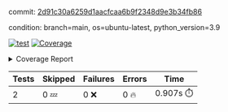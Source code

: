 commit: [2d91c30a6259d1aacfcaa6b9f2348d9e3b34fb86](https://github.com/rcmdnk/s3-reader/tree/2d91c30a6259d1aacfcaa6b9f2348d9e3b34fb86)

condition: branch=main, os=ubuntu-latest, python_version=3.9

[![test](https://github.com/rcmdnk/s3-reader/actions/workflows/test.yml/badge.svg)](https://github.com/rcmdnk/s3-reader/actions/runs/6598045240)
<a href="https://github.com/rcmdnk/s3-reader/blob/2d91c30a6259d1aacfcaa6b9f2348d9e3b34fb86/README.md"><img alt="Coverage" src="https://img.shields.io/badge/Coverage-43%25-orange.svg" /></a><details><summary>Coverage Report </summary><table><tr><th>File</th><th>Stmts</th><th>Miss</th><th>Cover</th><th>Missing</th></tr><tbody><tr><td colspan="5"><b>src/s3_reader</b></td></tr><tr><td>&nbsp; &nbsp;<a href="https://github.com/rcmdnk/s3-reader/blob/2d91c30a6259d1aacfcaa6b9f2348d9e3b34fb86/src/s3_reader/file.py">file.py</a></td><td>41</td><td>26</td><td>37%</td><td><a href="https://github.com/rcmdnk/s3-reader/blob/2d91c30a6259d1aacfcaa6b9f2348d9e3b34fb86/src/s3_reader/file.py#L24-L27">24&ndash;27</a>, <a href="https://github.com/rcmdnk/s3-reader/blob/2d91c30a6259d1aacfcaa6b9f2348d9e3b34fb86/src/s3_reader/file.py#L30-L31">30&ndash;31</a>, <a href="https://github.com/rcmdnk/s3-reader/blob/2d91c30a6259d1aacfcaa6b9f2348d9e3b34fb86/src/s3_reader/file.py#L35-L41">35&ndash;41</a>, <a href="https://github.com/rcmdnk/s3-reader/blob/2d91c30a6259d1aacfcaa6b9f2348d9e3b34fb86/src/s3_reader/file.py#L45-L50">45&ndash;50</a>, <a href="https://github.com/rcmdnk/s3-reader/blob/2d91c30a6259d1aacfcaa6b9f2348d9e3b34fb86/src/s3_reader/file.py#L53-L63">53&ndash;63</a></td></tr><tr><td><b>TOTAL</b></td><td><b>46</b></td><td><b>26</b></td><td><b>43%</b></td><td>&nbsp;</td></tr></tbody></table></details>

| Tests | Skipped | Failures | Errors | Time |
| ----- | ------- | -------- | -------- | ------------------ |
| 2 | 0 :zzz: | 0 :x: | 0 :fire: | 0.907s :stopwatch: |

